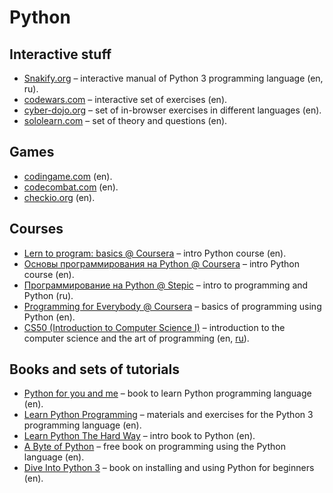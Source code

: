 # Python

## Interactive stuff

- [Snakify.org](https://snakify.org/en/) – interactive manual of
  Python 3 programming language (en, ru).
- [codewars.com](https://www.codewars.com/) – interactive set
  of exercises (en).
- [cyber-dojo.org](https://www.cyber-dojo.org/dojo/index/) – set of
  in-browser exercises in different languages (en).
- [sololearn.com](https://www.sololearn.com/) – set of theory and questions (en).

## Games

- [codingame.com](https://www.codingame.com/start) (en).
- [codecombat.com](https://codecombat.com/)  (en).
- [checkio.org](https://checkio.org/) (en).

## Courses

- [Lern to program: basics @ Coursera](https://www.coursera.org/learn/learn-to-program)
  – intro Python course (en).
- [Основы программирования на Python @ Coursera](https://www.coursera.org/learn/python-osnovy-programmirovaniya)
  – intro Python course (en).
- [Программирование на Python @ Stepic](https://stepik.org/course/67/promo)
  – intro to programming and Python (ru).
- [Programming for Everybody @ Coursera](https://www.coursera.org/learn/python)
  – basics of programming using Python (en).
- [CS50 (Introduction to Computer Science I)](https://online-learning.harvard.edu/course/cs50-introduction-computer-science)
  – introduction to the computer science and the art of programming (en,
   [ru](https://www.youtube.com/watch?v=Sy_wba7l1UU&list=PLawfWYMUziZqyUL5QDLVbe3j5BKWj42E5)).

## Books and sets of tutorials

- [Python for you and me](https://pymbook.readthedocs.io/en/latest/)
  – book to learn Python programming language (en).
- [Learn Python Programming](https://pythonbasics.org/) – materials
  and exercises for the Python 3 programming language (en).
- [Learn Python The Hard Way](https://learnpythonthehardway.org/python3/)
  – intro book to Python (en).
- [A Byte of Python](https://python.swaroopch.com/) – free book
  on programming using the Python language (en).
- [Dive Into Python 3](http://diveintopython3.problemsolving.io/) –
  book on installing and using Python for beginners (en).
